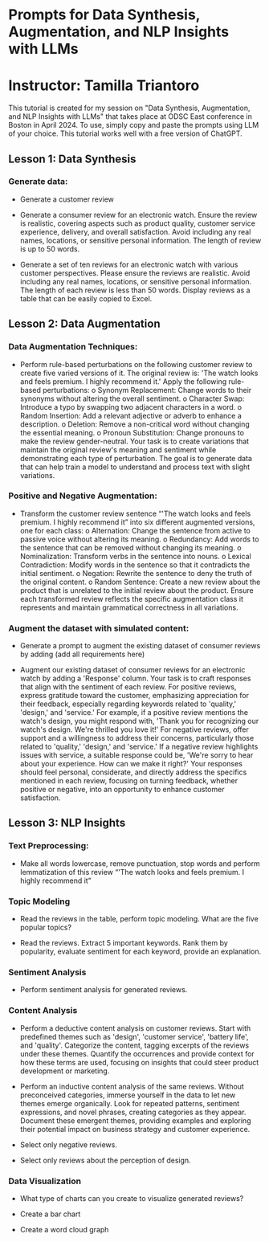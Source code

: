 # Prompts for Data Synthesis, Augmentation, and NLP Insights with LLMs
# Instructor: Tamilla Triantoro

This tutorial is created for my session on "Data Synthesis, Augmentation, and NLP Insights with LLMs" that takes place at ODSC East conference in Boston in April 2024. To use, simply copy and paste the prompts using LLM of your choice. This tutorial works well with a free version of ChatGPT.

<h2>Lesson 1: Data Synthesis</h2>

<h3>Generate data:</h3>

-	Generate a customer review

-	Generate a consumer review for an electronic watch. Ensure the review is realistic, covering aspects such as product quality, customer service experience, delivery, and overall satisfaction. Avoid including any real names, locations, or sensitive personal information. The length of review is up to 50 words.

-	Generate a set of ten reviews for an electronic watch with various customer perspectives. Please ensure the reviews are realistic. Avoid including any real names, locations, or sensitive personal information. The length of each review is less than 50 words. Display reviews as a table that can be easily copied to Excel.

<h2>Lesson 2: Data Augmentation</h2>

<h3>Data Augmentation Techniques:</h3>

-	Perform rule-based perturbations on the following customer review to create five varied versions of it. The original review is: 'The watch looks and feels premium. I highly recommend it.' Apply the following rule-based perturbations:
o	Synonym Replacement: Change words to their synonyms without altering the overall sentiment.
o	Character Swap: Introduce a typo by swapping two adjacent characters in a word.
o	Random Insertion: Add a relevant adjective or adverb to enhance a description.
o	Deletion: Remove a non-critical word without changing the essential meaning.
o	Pronoun Substitution: Change pronouns to make the review gender-neutral.
Your task is to create variations that maintain the original review's meaning and sentiment while demonstrating each type of perturbation. The goal is to generate data that can help train a model to understand and process text with slight variations.

<h3>Positive and Negative Augmentation:</h3>

-	Transform the customer review sentence “'The watch looks and feels premium. I highly recommend it” into six different augmented versions, one for each class:
o	Alternation: Change the sentence from active to passive voice without altering its meaning.
o	Redundancy: Add words to the sentence that can be removed without changing its meaning.
o	Nominalization: Transform verbs in the sentence into nouns.
o	Lexical Contradiction: Modify words in the sentence so that it contradicts the initial sentiment.
o	Negation: Rewrite the sentence to deny the truth of the original content.
o	Random Sentence: Create a new review about the product that is unrelated to the initial review about the product.
Ensure each transformed review reflects the specific augmentation class it represents and maintain grammatical correctness in all variations.


<h3>Augment the dataset with simulated content:</h3>

-	Generate a prompt to augment the existing dataset of consumer reviews by adding (add all requirements here)

-	Augment our existing dataset of consumer reviews for an electronic watch by adding a 'Response' column. Your task is to craft responses that align with the sentiment of each review. For positive reviews, express gratitude toward the customer, emphasizing appreciation for their feedback, especially regarding keywords related to 'quality,' 'design,' and 'service.' For example, if a positive review mentions the watch's design, you might respond with, 'Thank you for recognizing our watch's design. We're thrilled you love it!' For negative reviews, offer support and a willingness to address their concerns, particularly those related to 'quality,' 'design,' and 'service.' If a negative review highlights issues with service, a suitable response could be, 'We're sorry to hear about your experience. How can we make it right?' Your responses should feel personal, considerate, and directly address the specifics mentioned in each review, focusing on turning feedback, whether positive or negative, into an opportunity to enhance customer satisfaction.

<h2>Lesson 3: NLP Insights</h2>

<h3>Text Preprocessing:</h3>

-	Make all words lowercase, remove punctuation, stop words and perform lemmatization of this review “'The watch looks and feels premium. I highly recommend it”

<h3>Topic Modeling</h3>

-	Read the reviews in the table, perform topic modeling. What are the five popular topics?

-	Read the reviews. Extract 5 important keywords. Rank them by popularity, evaluate sentiment for each keyword, provide an explanation.

<h3>Sentiment Analysis</h3>

-	Perform sentiment analysis for generated reviews. 

<h3>Content Analysis</h3>

-	Perform a deductive content analysis on customer reviews. Start with predefined themes such as 'design', 'customer service', 'battery life', and 'quality'. Categorize the content, tagging excerpts of the reviews under these themes. Quantify the occurrences and provide context for how these terms are used, focusing on insights that could steer product development or marketing.

-	Perform an inductive content analysis of the same reviews. Without preconceived categories, immerse yourself in the data to let new themes emerge organically. Look for repeated patterns, sentiment expressions, and novel phrases, creating categories as they appear. Document these emergent themes, providing examples and exploring their potential impact on business strategy and customer experience.

-	Select only negative reviews.

-	Select only reviews about the perception of design.

<h3>Data Visualization</h3>

-	What type of charts can you create to visualize generated reviews?

-	Create a bar chart

-	Create a word cloud graph
